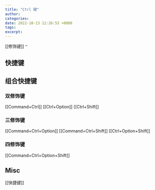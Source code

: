 ```yaml
---
title: "Ctrl 键"
author: 
categories: 
date: 2022-10-13 12:26:53 +0800
tags: 
excerpt: 
---
```


[[修饰键]]
`^`


## 快捷键



## 组合快捷键

### 双修饰键

[[Command+Ctrl]]
[[Ctrl+Option]]
[[Ctrl+Shift]]

### 三修饰键

[[Command+Ctrl+Option]]
[[Command+Ctrl+Shift]]
[[Ctrl+Option+Shift]]

### 四修饰键
[[Command+Ctrl+Option+Shift]]


## Misc

[[快捷键]]


